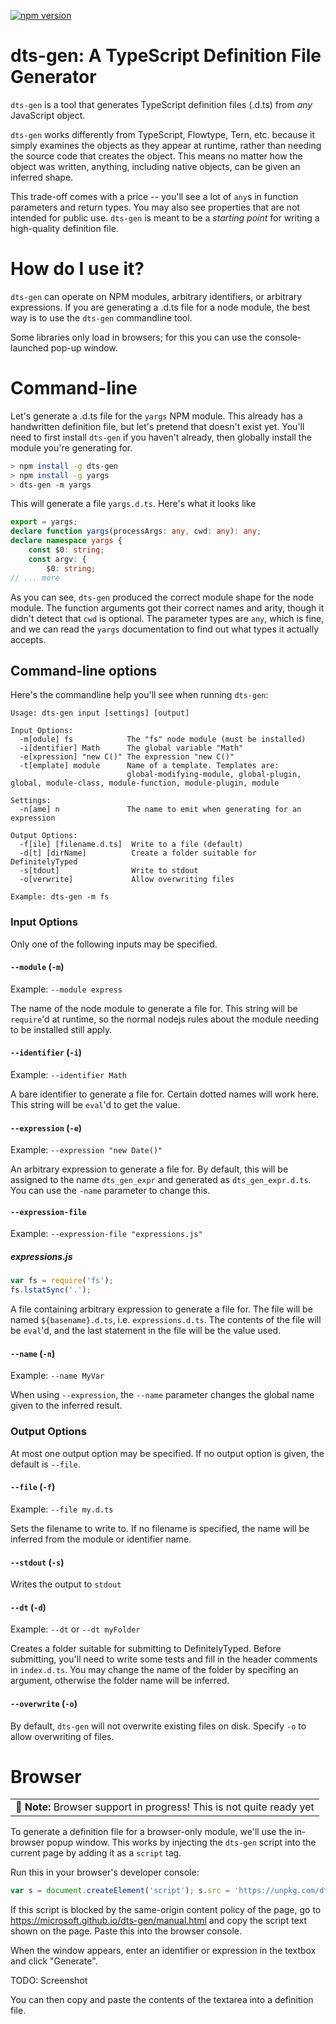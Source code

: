 [![npm version](https://badge.fury.io/js/dts-gen.svg)](https://badge.fury.io/js/dts-gen)

# dts-gen: A TypeScript Definition File Generator

`dts-gen` is a tool that generates TypeScript definition files (.d.ts) from *any* JavaScript object.

`dts-gen` works differently from TypeScript, Flowtype, Tern, etc. because it simply examines the objects as they appear at runtime, rather than needing the source code that creates the object.
This means no matter how the object was written, anything, including native objects, can be given an inferred shape.

This trade-off comes with a price -- you'll see a lot of `any`s in function parameters and return types.
You may also see properties that are not intended for public use.
`dts-gen` is meant to be a *starting point* for writing a high-quality definition file.

# How do I use it?

`dts-gen` can operate on NPM modules, arbitrary identifiers, or arbitrary expressions.
If you are generating a .d.ts file for a node module, the best way is to use the `dts-gen` commandline tool.

Some libraries only load in browsers; for this you can use the console-launched pop-up window.

# Command-line

Let's generate a .d.ts file for the `yargs` NPM module.
This already has a handwritten definition file, but let's pretend that doesn't exist yet.
You'll need to first install `dts-gen` if you haven't already, then globally install the module you're generating for.

```sh
> npm install -g dts-gen
> npm install -g yargs
> dts-gen -m yargs
```
This will generate a file `yargs.d.ts`.
Here's what it looks like
```ts
export = yargs;
declare function yargs(processArgs: any, cwd: any): any;
declare namespace yargs {
    const $0: string;
    const argv: {
        $0: string;
// ... more
```
As you can see, `dts-gen` produced the correct module shape for the node module.
The function arguments got their correct names and arity, though it didn't detect that `cwd` is optional.
The parameter types are `any`, which is fine, and we can read the `yargs` documentation to find out what types it actually accepts.

## Command-line options

Here's the commandline help you'll see when running `dts-gen`:
```
Usage: dts-gen input [settings] [output]

Input Options:
  -m[odule] fs            The "fs" node module (must be installed)
  -i[dentifier] Math      The global variable "Math"
  -e[xpression] "new C()" The expression "new C()"
  -t[emplate] module      Name of a template. Templates are:
                          global-modifying-module, global-plugin, global, module-class, module-function, module-plugin, module

Settings:
  -n[ame] n               The name to emit when generating for an expression

Output Options:
  -f[ile] [filename.d.ts]  Write to a file (default)
  -d[t] [dirName]          Create a folder suitable for DefinitelyTyped
  -s[tdout]                Write to stdout
  -o[verwrite]             Allow overwriting files

Example: dts-gen -m fs
```

### Input Options

Only one of the following inputs may be specified.

#### `--module` (`-m`)

Example: `--module express`

The name of the node module to generate a file for.
This string will be `require`'d at runtime, so the normal nodejs rules about the module needing to be installed still apply.

#### `--identifier` (`-i`)

Example: `--identifier Math`

A bare identifier to generate a file for.
Certain dotted names will work here.
This string will be `eval`'d to get the value.

#### `--expression` (`-e`)

Example: `--expression "new Date()"`

An arbitrary expression to generate a file for.
By default, this will be assigned to the name `dts_gen_expr` and generated as `dts_gen_expr.d.ts`.
You can use the `-name` parameter to change this.

#### `--expression-file`

Example: `--expression-file "expressions.js"`
##### expressions.js
```js
var fs = require('fs');
fs.lstatSync('.');
```

A file containing arbitrary expression to generate a file for.
The file will be named `${basename}.d.ts`, i.e. `expressions.d.ts`.
The contents of the file will be `eval`'d, and the last statement in the file will be the value used.

#### `--name` (`-n`)

Example: `--name MyVar`

When using `--expression`, the `--name` parameter changes the global name given to the inferred result.

### Output Options

At most one output option may be specified.
If no output option is given, the default is `--file`.

#### `--file` (`-f`)

Example: `--file my.d.ts`

Sets the filename to write to.
If no filename is specified, the name will be inferred from the module or identifier name.

#### `--stdout` (`-s`)

Writes the output to `stdout`

#### `--dt` (`-d`)

Example: `--dt` or `--dt myFolder`

Creates a folder suitable for submitting to DefinitelyTyped.
Before submitting, you'll need to write some tests and fill in the header comments in `index.d.ts`.
You may change the name of the folder by specifing an argument, otherwise the folder name will be inferred.

#### `--overwrite` (`-o`)

By default, `dts-gen` will not overwrite existing files on disk.
Specify `-o` to allow overwriting of files.

# Browser

<table><td>
📝 <strong>Note:</strong> Browser support in progress! This is not quite ready yet
</td></table>

To generate a definition file for a browser-only module, we'll use the in-browser popup window.
This works by injecting the `dts-gen` script into the current page by adding it as a `script` tag.

Run this in your browser's developer console:
```js
var s = document.createElement('script'); s.src = 'https://unpkg.com/dts-gen/bin/browser-bundle.js'; document.body.appendChild(s);
```
If this script is blocked by the same-origin content policy of the page, go to
https://microsoft.github.io/dts-gen/manual.html and copy the script text shown on the page.
Paste this into the browser console.

When the window appears, enter an identifier or expression in the textbox and click "Generate".

TODO: Screenshot

You can then copy and paste the contents of the textarea into a definition file.
